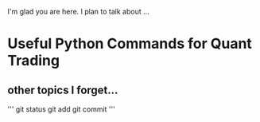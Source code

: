 
I'm glad you are here. I plan to talk about ...
# Useful Python Commands for Quant Trading
## other topics I forget...

'''
git status
git add
git commit
'''
